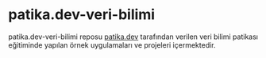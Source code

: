 # patika.dev-veri-bilimi

patika.dev-veri-bilimi reposu <a href="https://patika.dev/">patika.dev</a> tarafından verilen veri bilimi patikası eğitiminde yapılan örnek uygulamaları ve projeleri içermektedir.

